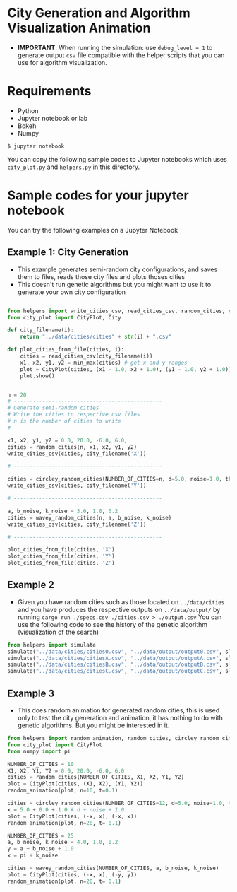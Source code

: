 
# City Generation and Algorithm Visualization Animation
- **IMPORTANT**: When running the simulation: use `debug_level = 1` to generate output `csv` file compatible with the helper scripts that you can use for algorithm visualization.

# Requirements
- Python
- Jupyter notebook or lab
- Bokeh
- Numpy

```
$ jupyter notebook
```

You can copy the following sample codes to Jupyter notebooks
which uses `city_plot.py` and `helpers.py` in this directory.

# Sample codes for your jupyter notebook
You can try the following examples on a Jupyter Notebook


## Example 1: City Generation
- This example generates semi-random city configurations,
and saves them to files, reads those city files and plots thoses cities
- This doesn't run genetic algorithms but you might want to use it to generate
your own city configuration

```python

from helpers import write_cities_csv, read_cities_csv, random_cities, circley_random_cities, wavey_random_cities, min_max
from city_plot import CityPlot, City

def city_filename(i):
    return "../data/cities/cities" + str(i) + ".csv"

def plot_cities_from_file(cities, i):
    cities = read_cities_csv(city_filename(i))
    x1, x2, y1, y2 = min_max(cities) # get x and y ranges
    plot = CityPlot(cities, (x1 - 1.0, x2 + 1.0), (y1 - 1.0, y2 + 1.0)) # Add margins to ranges
    plot.show()


n = 20
# -----------------------------------------------
# Generate semi-random cities
# Write the cities to respective csv files
# n is the number of cities to write
# -----------------------------------------------

x1, x2, y1, y2 = 0.0, 20.0, -6.0, 6.0,
cities = random_cities(n, x1, x2, y1, y2)
write_cities_csv(cities, city_filename('X'))

# -----------------------------------------------

cities = circley_random_cities(NUMBER_OF_CITIES=n, d=5.0, noise=1.0, theta_noise=0.2)
write_cities_csv(cities, city_filename('Y'))

# -----------------------------------------------

a, b_noise, k_noise = 3.0, 1.0, 0.2
cities = wavey_random_cities(n, a, b_noise, k_noise)
write_cities_csv(cities, city_filename('Z'))

# -----------------------------------------------

plot_cities_from_file(cities, 'X')
plot_cities_from_file(cities, 'Y')
plot_cities_from_file(cities, 'Z')

```

## Example 2
- Given you have random cities such as those located on `../data/cities`
and you have produces the respective outputs on `../data/output/`
by running `cargo run ./specs.csv ./cities.csv > ./output.csv`
You can use the following code to see the history of the genetic algorithm
(visualization of the search)

```python
from helpers import simulate
simulate("../data/cities/cities0.csv", "../data/output/output0.csv", sleep=0.0)
simulate("../data/cities/citiesA.csv", "../data/output/outputA.csv", sleep=0.15)
simulate("../data/cities/citiesB.csv", "../data/output/outputB.csv", sleep=0.2)
simulate("../data/cities/citiesC.csv", "../data/output/outputC.csv", sleep=0.15)
```

## Example 3
- This does random animation for generated random cities, this is used only
to test the city generation and animation, it has nothing to do with
genetic algorithms. But you might be interested in it.
```python
from helpers import random_animation, random_cities, circley_random_cities, wavey_random_cities
from city_plot import CityPlot
from numpy import pi

NUMBER_OF_CITIES = 10
X1, X2, Y1, Y2 = 0.0, 20.0, -6.0, 6.0
cities = random_cities(NUMBER_OF_CITIES, X1, X2, Y1, Y2)
plot = CityPlot(cities, (X1, X2), (Y1, Y2))
random_animation(plot, n=10, t=0.1)

cities = circley_random_cities(NUMBER_OF_CITIES=12, d=5.0, noise=1.0, theta_noise=0.2)
x = 5.0 + 0.0 + 1.0 # d + noise + 1.0
plot = CityPlot(cities, (-x, x), (-x, x))
random_animation(plot, n=20, t= 0.1)

NUMBER_OF_CITIES = 25
a, b_noise, k_noise = 4.0, 1.0, 0.2
y = a + b_noise + 1.0
x = pi + k_noise

cities = wavey_random_cities(NUMBER_OF_CITIES, a, b_noise, k_noise)
plot = CityPlot(cities, (-x, x), (-y, y))
random_animation(plot, n=20, t= 0.1)
```


